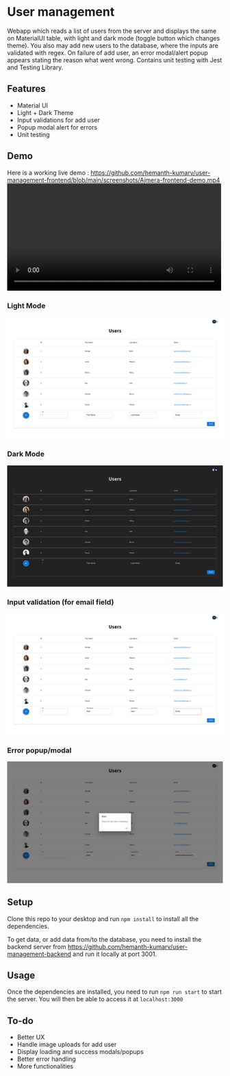 # User management

Webapp which reads a list of users from the server and displays the same on MaterialUI table, with light and dark mode (toggle button which changes theme). You also may add new users to the database, where the inputs are validated with regex. On failure of add user, an error modal/alert popup appears stating the reason what went wrong. Contains unit testing with Jest and Testing Library.

## Features

-   Material UI
-   Light + Dark Theme
-   Input validations for add user
-   Popup modal alert for errors
-   Unit testing

## Demo

Here is a working live demo : https://github.com/hemanth-kumarv/user-management-frontend/blob/main/screenshots/Ajmera-frontend-demo.mp4
<video src="/screenshots/Ajmera-frontend-demo.mp4" width=500 ></video>

### Light Mode

![](/screenshots/lightMode.png)

### Dark Mode

![](/screenshots/darkMode.png)

### Input validation (for email field)

![](/screenshots/invalidEmail.png)

### Error popup/modal

![](/screenshots/addUserFailure.png)

## Setup

Clone this repo to your desktop and run `npm install` to install all the dependencies.

To get data, or add data from/to the database, you need to install the backend server from https://github.com/hemanth-kumarv/user-management-backend and run it locally at port 3001.

## Usage

Once the dependencies are installed, you need to run `npm run start` to start the server.
You will then be able to access it at `localhost:3000`

## To-do

-   Better UX
-   Handle image uploads for add user
-   Display loading and success modals/popups
-   Better error handling
-   More functionalities
